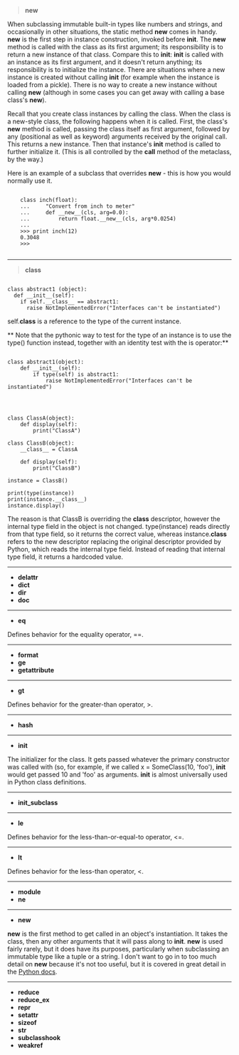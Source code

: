 > __new__


When subclassing immutable built-in types like numbers and strings, and occasionally in other situations, the static method __new__ comes in handy. __new__ is the first step in instance construction, invoked before __init__. The __new__ method is called with the class as its first argument; its responsibility is to return a new instance of that class. Compare this to __init__: __init__ is called with an instance as its first argument, and it doesn't return anything; its responsibility is to initialize the instance. There are situations where a new instance is created without calling __init__ (for example when the instance is loaded from a pickle). There is no way to create a new instance without calling __new__ (although in some cases you can get away with calling a base class's __new__).

Recall that you create class instances by calling the class. When the class is a new-style class, the following happens when it is called. First, the class's __new__ method is called, passing the class itself as first argument, followed by any (positional as well as keyword) arguments received by the original call. This returns a new instance. Then that instance's __init__ method is called to further initialize it. (This is all controlled by the __call__ method of the metaclass, by the way.)

Here is an example of a subclass that overrides __new__ - this is how you would normally use it.


```

    class inch(float):
    ...     "Convert from inch to meter"
    ...     def __new__(cls, arg=0.0):
    ...         return float.__new__(cls, arg*0.0254)
    ...
    >>> print inch(12)
    0.3048
    >>> 


```
-----------------------------


> __class__

```

class abstract1 (object):
  def __init__(self):
    if self.__class__ == abstract1: 
      raise NotImplementedError("Interfaces can't be instantiated")

```

self.__class__ is a reference to the type of the current instance.


** Note that the pythonic way to test for the type of an instance is to use the type() function instead, together with an identity test with the is operator:**

```

class abstract1(object):
    def __init__(self):
        if type(self) is abstract1: 
            raise NotImplementedError("Interfaces can't be instantiated")

```



```



class ClassA(object):
    def display(self):
        print("ClassA")

class ClassB(object):
    __class__ = ClassA

    def display(self):
        print("ClassB")

instance = ClassB()

print(type(instance))
print(instance.__class__)
instance.display()

```

The reason is that ClassB is overriding the __class__ descriptor, however the internal type field in the object is not changed. type(instance) reads directly from that type field, so it returns the correct value, whereas instance.__class__ refers to the new descriptor replacing the original descriptor provided by Python, which reads the internal type field. Instead of reading that internal type field, it returns a hardcoded value.

------------------------------------


- __delattr__
- __dict__   
- __dir__
- __doc__

------------------------------------

- __eq__

Defines behavior for the equality operator, ==.

------------------------------------

- __format__
- __ge__
- __getattribute__
------------------------------------

- __gt__

Defines behavior for the greater-than operator, >.

------------------------------------
- __hash__
------------------------------------

- __init__

The initializer for the class. It gets passed whatever the primary constructor was called with (so, for example, if we called x = SomeClass(10, 'foo'), __init__ would get passed 10 and 'foo' as arguments. __init__ is almost universally used in Python class definitions.

------------------------------------
- __init_subclass__
------------------------------------

- __le__

Defines behavior for the less-than-or-equal-to operator, <=.

------------------------------------

- __lt__

Defines behavior for the less-than operator, <.

------------------------------------
- __module__
- __ne__
------------------------------------
- __new__

__new__ is the first method to get called in an object's instantiation. It takes the class, then any other arguments that it will pass along to __init__. __new__ is used fairly rarely, but it does have its purposes, particularly when subclassing an immutable type like a tuple or a string. I don't want to go in to too much detail on __new__ because it's not too useful, but it is covered in great detail in the [Python docs](#https://www.python.org/download/releases/2.2/descrintro/#__new__).

------------------------------------
- __reduce__
- __reduce_ex__
- __repr__
- __setattr__
- __sizeof__
- __str__
- __subclasshook__
- __weakref__